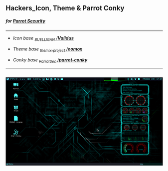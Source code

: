 ## Hackers_Icon, Theme & Parrot Conky
##### for [*Parrot Security*](https://www.parrotsec.org/)
---

 - *Icon base*
*[<sub>BUELLIGAN</sub> /**Validus**](https://www.mate-look.org/p/1275784/)*

 - *Theme base*
*[<sub>themix-project</sub> /**oomox**](https://github.com/themix-project/oomox)*

 - *Conky base*
*[<sub>ParrotSec</sub> /**parrot-conky**](https://github.com/ParrotSec/parrot-conky)*
---
![screenshots](https://raw.githubusercontent.com/hageEX/pacit/master/screenshots/desktop-conky.png)
---

